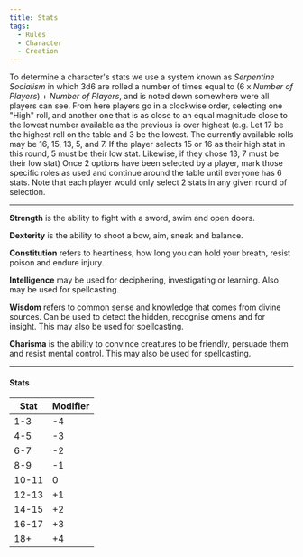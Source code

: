```yaml
---
title: Stats
tags:
  - Rules
  - Character
  - Creation
---
```


To determine a character's stats we use a system known as *Serpentine Socialism* in which 3d6 are rolled a number of times equal to (6 x *Number of Players*) + *Number of Players*, and is noted down somewhere were all players can see. From here players go in a clockwise order, selecting one "High" roll, and another one that is as close to an equal magnitude close to the lowest number available as the previous is over highest (e.g. Let 17 be the highest roll on the table and 3 be the lowest. The currently available rolls may be 16, 15, 13, 5, and 7.  If the player selects 15 or 16 as their high stat in this round, 5 must be their low stat. Likewise, if they chose 13, 7 must be their low stat) Once 2 options have been selected by a player, mark those specific roles as used and continue around the table until everyone has 6 stats. Note that each player would only select 2 stats in any given round of selection.

---

**Strength** is the ability to fight with a sword, swim and open doors. 

**Dexterity** is the ability to shoot a bow, aim, sneak and balance.

**Constitution** refers to heartiness, how  long you can hold your breath, resist poison and endure injury.

**Intelligence** may be used for deciphering, investigating or learning. Also may be used for spellcasting.

**Wisdom** refers to common sense and knowledge that comes from divine sources. Can be used to detect the hidden, recognise omens and for insight. This may also be used for spellcasting.

**Charisma** is the ability to convince creatures to be friendly, persuade them and resist mental control. This may also be used for spellcasting.

---

#### Stats

| Stat  | Modifier |
| ----- | -------- |
| 1-3   | -4       |
| 4-5   | -3       |
| 6-7   | -2       |
| 8-9   | -1       |
| 10-11 | 0        |
| 12-13 | +1       |
| 14-15 | +2       |
| 16-17 | +3       |
| 18+   | +4       |
